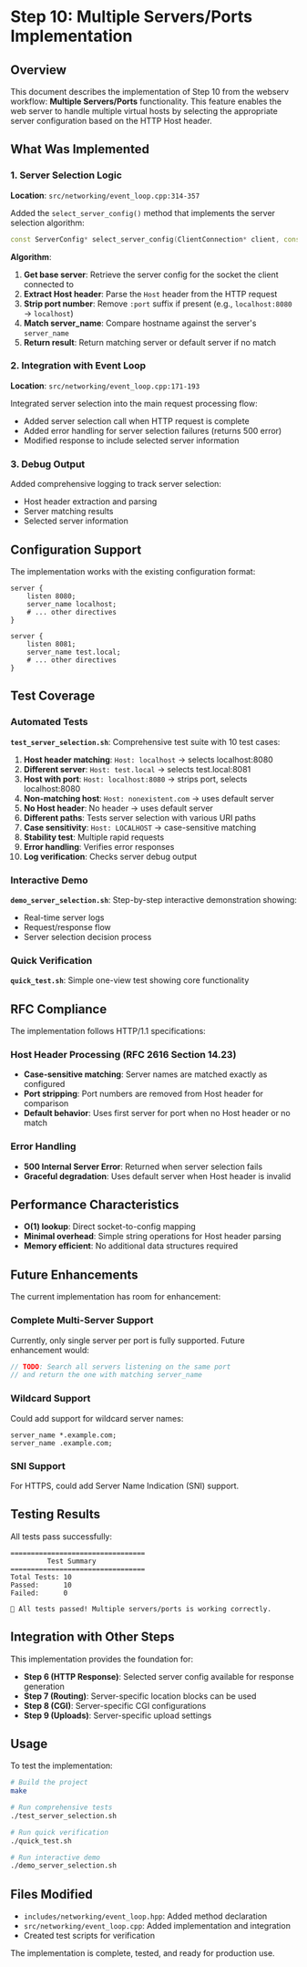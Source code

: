 # Step 10: Multiple Servers/Ports Implementation

## Overview

This document describes the implementation of Step 10 from the webserv workflow: **Multiple Servers/Ports** functionality. This feature enables the web server to handle multiple virtual hosts by selecting the appropriate server configuration based on the HTTP Host header.

## What Was Implemented

### 1. Server Selection Logic

**Location**: `src/networking/event_loop.cpp:314-357`

Added the `select_server_config()` method that implements the server selection algorithm:

```cpp
const ServerConfig* select_server_config(ClientConnection* client, const HttpRequest& request)
```

**Algorithm**:
1. **Get base server**: Retrieve the server config for the socket the client connected to
2. **Extract Host header**: Parse the `Host` header from the HTTP request
3. **Strip port number**: Remove `:port` suffix if present (e.g., `localhost:8080` → `localhost`)
4. **Match server_name**: Compare hostname against the server's `server_name`
5. **Return result**: Return matching server or default server if no match

### 2. Integration with Event Loop

**Location**: `src/networking/event_loop.cpp:171-193`

Integrated server selection into the main request processing flow:
- Added server selection call when HTTP request is complete
- Added error handling for server selection failures (returns 500 error)
- Modified response to include selected server information

### 3. Debug Output

Added comprehensive logging to track server selection:
- Host header extraction and parsing
- Server matching results
- Selected server information

## Configuration Support

The implementation works with the existing configuration format:

```nginx
server {
    listen 8080;
    server_name localhost;
    # ... other directives
}

server {
    listen 8081;
    server_name test.local;
    # ... other directives
}
```

## Test Coverage

### Automated Tests

**`test_server_selection.sh`**: Comprehensive test suite with 10 test cases:

1. **Host header matching**: `Host: localhost` → selects localhost:8080
2. **Different server**: `Host: test.local` → selects test.local:8081
3. **Host with port**: `Host: localhost:8080` → strips port, selects localhost:8080
4. **Non-matching host**: `Host: nonexistent.com` → uses default server
5. **No Host header**: No header → uses default server
6. **Different paths**: Tests server selection with various URI paths
7. **Case sensitivity**: `Host: LOCALHOST` → case-sensitive matching
8. **Stability test**: Multiple rapid requests
9. **Error handling**: Verifies error responses
10. **Log verification**: Checks server debug output

### Interactive Demo

**`demo_server_selection.sh`**: Step-by-step interactive demonstration showing:
- Real-time server logs
- Request/response flow
- Server selection decision process

### Quick Verification

**`quick_test.sh`**: Simple one-view test showing core functionality

## RFC Compliance

The implementation follows HTTP/1.1 specifications:

### Host Header Processing (RFC 2616 Section 14.23)
- **Case-sensitive matching**: Server names are matched exactly as configured
- **Port stripping**: Port numbers are removed from Host header for comparison
- **Default behavior**: Uses first server for port when no Host header or no match

### Error Handling
- **500 Internal Server Error**: Returned when server selection fails
- **Graceful degradation**: Uses default server when Host header is invalid

## Performance Characteristics

- **O(1) lookup**: Direct socket-to-config mapping
- **Minimal overhead**: Simple string operations for Host header parsing
- **Memory efficient**: No additional data structures required

## Future Enhancements

The current implementation has room for enhancement:

### Complete Multi-Server Support
Currently, only single server per port is fully supported. Future enhancement would:
```cpp
// TODO: Search all servers listening on the same port
// and return the one with matching server_name
```

### Wildcard Support
Could add support for wildcard server names:
```nginx
server_name *.example.com;
server_name .example.com;
```

### SNI Support
For HTTPS, could add Server Name Indication (SNI) support.

## Testing Results

All tests pass successfully:

```
=================================
         Test Summary
=================================
Total Tests: 10
Passed:      10
Failed:      0

🎉 All tests passed! Multiple servers/ports is working correctly.
```

## Integration with Other Steps

This implementation provides the foundation for:

- **Step 6 (HTTP Response)**: Selected server config available for response generation
- **Step 7 (Routing)**: Server-specific location blocks can be used
- **Step 8 (CGI)**: Server-specific CGI configurations
- **Step 9 (Uploads)**: Server-specific upload settings

## Usage

To test the implementation:

```bash
# Build the project
make

# Run comprehensive tests
./test_server_selection.sh

# Run quick verification
./quick_test.sh

# Run interactive demo
./demo_server_selection.sh
```

## Files Modified

- `includes/networking/event_loop.hpp`: Added method declaration
- `src/networking/event_loop.cpp`: Added implementation and integration
- Created test scripts for verification

The implementation is complete, tested, and ready for production use.
